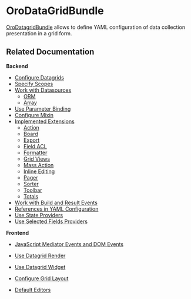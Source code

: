 <a id="bundle-docs-platform-datagrid"></a>

# OroDataGridBundle

<a href="https://github.com/oroinc/platform/tree/5.1/src/Oro/Bundle/DataGridBundle" target="_blank">OroDatagridBundle</a> allows to define YAML configuration of data collection presentation in a grid form.

## Related Documentation

**Backend**

* [Configure Datagrids](../../../backend/entities/customize-datagrids/backend/index.md#customizing-data-grid-in-orocommerce-backend)
* [Specify Scopes](../../../backend/entities/customize-datagrids/backend/scopes.md#customizing-data-grid-in-orocommerce-backend-scopes)
* [Work with Datasources](../../../backend/entities/customize-datagrids/backend/datasources/index.md#customize-datagrids-datasource)
  * [ORM](../../../backend/entities/customize-datagrids/backend/datasources/orm.md#customize-datagrids-datasource-orm)
  * [Array](../../../backend/entities/customize-datagrids/backend/datasources/array.md#customize-datagrids-datasource-array)
* [Use Parameter Binding](../../../backend/entities/customize-datagrids/backend/parameter-binding.md#datagrids-customize-parameter-binding)
* [Configure Mixin](../../../backend/entities/data-grids/index.md#datagrids-customize-mixin)
* [Implemented Extensions](../../../backend/entities/customize-datagrids/backend/extensions/index.md#customize-datagrid-extensions)
  * [Action](../../../backend/entities/customize-datagrids/backend/extensions/action.md#customize-datagrids-extensions-action)
  * [Board](../../../backend/entities/customize-datagrids/backend/extensions/board.md#customize-datagrids-extensions-board)
  * [Export](../../../backend/entities/customize-datagrids/backend/extensions/export.md#customize-datagrids-extensions-export)
  * [Field ACL](../../../backend/entities/customize-datagrids/backend/extensions/field-acl.md#customize-datagrids-extensions-acl)
  * [Formatter](../../../backend/entities/customize-datagrids/backend/extensions/formatter.md#customize-datagrids-extensions-formatter)
  * [Grid Views](../../../backend/entities/customize-datagrids/backend/extensions/grid-views.md#customize-datagrids-extensions-grid-views)
  * [Mass Action](../../../backend/entities/customize-datagrids/backend/extensions/mass-action.md#customize-datagrid-extensions-mass-action)
  * [Inline Editing](../../../backend/entities/customize-datagrids/backend/extensions/inline-editing.md#customize-datagrid-extensions-inline-editing)
  * [Pager](../../../backend/entities/customize-datagrids/backend/extensions/pager.md#customize-datagrid-extensions-pager)
  * [Sorter](../../../backend/entities/customize-datagrids/backend/extensions/sorter.md#customize-datagrids-extensions-sorters)
  * [Toolbar](../../../backend/entities/customize-datagrids/backend/extensions/toolbar.md#customize-datagrid-extensions-toolbar)
  * [Totals](../../../backend/entities/customize-datagrids/backend/extensions/totals.md#customize-datagrid-extensions-totals)
* [Work with Build and Result Events](../../../backend/entities/customize-datagrids/backend/events.md#customize-datagrids-events)
* [References in YAML Configuration](../../../backend/entities/customize-datagrids/backend/references-in-configuration.md#datagrid-references-configuration)
* [Use State Providers](../../../backend/entities/customize-datagrids/backend/state-providers.md#datagrid-state-providers)
* [Use Selected Fields Providers](../../../backend/entities/customize-datagrids/backend/selected-fields.md#datagrid-selected-field-providers)

**Frontend**

* [JavaScript Mediator Events and DOM Events](../../../backend/entities/customize-datagrids/frontend/index.md#customizing-data-grid-in-orocommerce-frontend)
* [Use Datagrid Render](../../../backend/entities/customize-datagrids/frontend/index.md#customizing-data-grid-in-orocommerce-frontend-render)
* [Use Datagrid Widget](../../../backend/entities/customize-datagrids/frontend/index.md#customizing-data-grid-in-orocommerce-frontend-widget)
* [Configure Grid Layout](../../../backend/entities/customize-datagrids/frontend/index.md#customizing-data-grid-in-orocommerce-frontend-layouts)

* [Default Editors](default-editors.md)

<!-- Frontend -->
